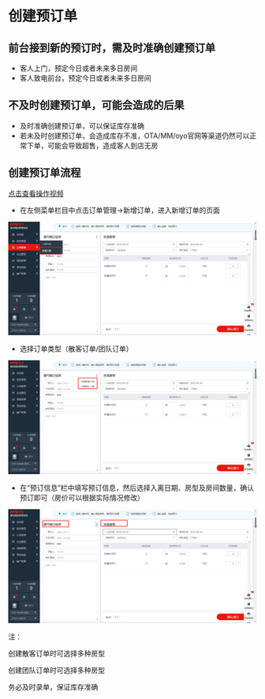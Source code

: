 # 创建预订单

## 前台接到新的预订时，需及时准确创建预订单

* 客人上门，预定今日或者未来多日房间
* 客人致电前台，预定今日或者未来多日房间

## 不及时创建预订单，可能会造成的后果

* 及时准确创建预订单，可以保证库存准确
* 若未及时创建预订单，会造成库存不准，OTA/MM/oyo官网等渠道仍然可以正常下单，可能会导致超售，造成客人到店无房

## 创建预订单流程

[点击查看操作视频](http://crs-pms-vidio.oss-cn-beijing.aliyuncs.com/%E5%88%9B%E5%BB%BA%E9%A2%84%E8%AE%A2%E5%8D%95.mp4)

* 在左侧菜单栏目中点击订单管理→新增订单，进入新增订单的页面

![](../../.gitbook/assets/image%20%28184%29.png)

* 选择订单类型（散客订单/团队订单）

![](../../.gitbook/assets/image%20%28246%29.png)

* 在“预订信息”栏中填写预订信息，然后选择入离日期、房型及房间数量，确认预订即可（房价可以根据实际情况修改）

![](../../.gitbook/assets/image%20%28427%29.png)

注：

创建散客订单时可选择多种房型

创建团队订单时可选择多种房型

务必及时录单，保证库存准确



